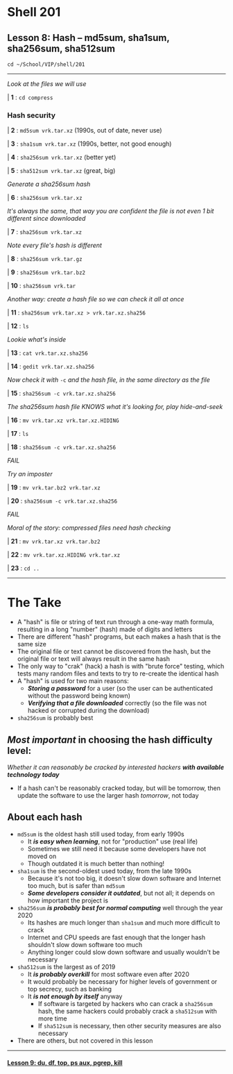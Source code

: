 # Shell 201
## Lesson 8: Hash – md5sum, sha1sum, sha256sum, sha512sum

`cd ~/School/VIP/shell/201`

___

*Look at the files we will use*

| **1** : `cd compress`

### Hash security

| **2** : `md5sum vrk.tar.xz` (1990s, out of date, never use)

| **3** : `sha1sum vrk.tar.xz` (1990s, better, not good enough)

| **4** : `sha256sum vrk.tar.xz` (better yet)

| **5** : `sha512sum vrk.tar.xz` (great, big)

*Generate a sha256sum hash*

| **6** : `sha256sum vrk.tar.xz`

*It's always the same, that way you are confident the file is not even 1 bit different since downloaded*

| **7** : `sha256sum vrk.tar.xz`

*Note every file's hash is different*

| **8** : `sha256sum vrk.tar.gz`

| **9** : `sha256sum vrk.tar.bz2`

| **10** : `sha256sum vrk.tar`

*Another way: create a hash file so we can check it all at once*

| **11** : `sha256sum vrk.tar.xz > vrk.tar.xz.sha256`

| **12** : `ls`

*Lookie what's inside*

| **13** : `cat vrk.tar.xz.sha256`

| **14** : `gedit vrk.tar.xz.sha256`

*Now check it with* `-c` *and the hash file, in the same directory as the file*

| **15** : `sha256sum -c vrk.tar.xz.sha256`

*The sha256sum hash file KNOWS what it's looking for, play hide-and-seek*

| **16** : `mv vrk.tar.xz vrk.tar.xz.HIDING`

| **17** : `ls`

| **18** : `sha256sum -c vrk.tar.xz.sha256`

*FAIL*

*Try an imposter*

| **19** : `mv vrk.tar.bz2 vrk.tar.xz`

| **20** : `sha256sum -c vrk.tar.xz.sha256`

*FAIL*

*Moral of the story: compressed files need hash checking*

| **21** : `mv vrk.tar.xz vrk.tar.bz2`

| **22** : `mv vrk.tar.xz.HIDING vrk.tar.xz`

| **23** : `cd ..`

___

# The Take

- A "hash" is file or string of text run through a one-way math formula, resulting in a long "number" (hash) made of digits and letters
- There are different "hash" programs, but each makes a hash that is the same size
- The original file or text cannot be discovered from the hash, but the original file or text will always result in the same hash
- The only way to "crak" (hack) a hash is with "brute force" testing, which tests many random files and texts to try to re-create the identical hash
- A "hash" is used for two main reasons:
  - ***Storing a password*** for a user (so the user can be authenticated without the password being known)
  - ***Verifying that a file downloaded*** correctly (so the file was not hacked or corrupted during the download)
- `sha256sum` is probably best

## *Most important* in choosing the hash difficulty level:
*Whether it can reasonably be cracked by interested hackers* ***with available technology today***
  - If a hash can't be reasonably cracked today, but will be tomorrow, then update the software to use the larger hash *tomorrow*, not today

## About each hash
- `md5sum` is the oldest hash still used today, from early 1990s
  - It ***is easy when learning***, not for "production" use (real life)
  - Sometimes we still need it because some developers have not moved on
  - Though outdated it is much better than nothing!
- `sha1sum` is the second-oldest used today, from the late 1990s
  - Because it's not too big, it doesn't slow down software and Internet too much, but is safer than `md5sum`
  - ***Some developers consider it outdated***, but not all; it depends on how important the project is
- `sha256sum` ***is probably best for normal computing*** well through the year 2020
  - Its hashes are much longer than `sha1sum` and much more difficult to crack
  - Internet and CPU speeds are fast enough that the longer hash shouldn't slow down software too much
  - Anything longer could slow down software and usually wouldn't be necessary
- `sha512sum` is the largest as of 2019
  - It ***is probably overkill*** for most software even after 2020
  - It would probably be necessary for higher levels of government or top secrecy, such as banking
  - It ***is not enough by itself*** anyway
    - If software is targeted by hackers who can crack a `sha256sum` hash, the same hackers could probably crack a `sha512sum` with more time
    - If `sha512sum` is necessary, then other security measures are also necessary
- There are others, but not covered in this lesson

___

#### [Lesson 9: du, df, top, ps aux, pgrep, kill](https://github.com/inkVerb/vip/blob/master/201-shell/Lesson-09.md)
